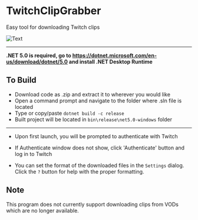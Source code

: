 # TwitchClipGrabber
Easy tool for downloading Twitch clips




![Text](https://i.imgur.com/0k7U5DN.png)

-----------------------------------------------------
<b>.NET 5.0 is required, go to https://dotnet.microsoft.com/en-us/download/dotnet/5.0 and install .NET Desktop Runtime</b>

To Build
---
- Download code as .zip and extract it to wherever you would like
- Open a command prompt and navigate to the folder where .sln file is located
- Type or copy/paste `dotnet build -c release`
- Built project will be located in `bin\release\net5.0-windows` folder

----

- Upon first launch, you will be prompted to authenticate with Twitch
- If Authenticate window does not show, click 'Authenticate' button and log in to Twitch

- You can set the format of the downloaded files in the `Settings` dialog. Click the `?` button for help with the proper formatting.

Note
---
This program does not currently support downloading clips from VODs which are no longer available.
